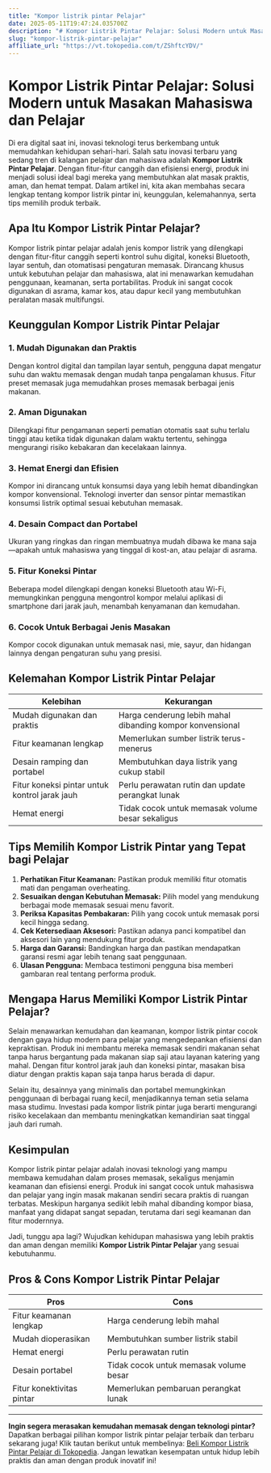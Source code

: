 ```yaml
---
title: "Kompor listrik pintar Pelajar"
date: 2025-05-11T19:47:24.035700Z
description: "# Kompor Listrik Pintar Pelajar: Solusi Modern untuk Masakan Mahasiswa dan Pelajar..."
slug: "kompor-listrik-pintar-pelajar"
affiliate_url: "https://vt.tokopedia.com/t/ZShftcYDV/"
---
```

# Kompor Listrik Pintar Pelajar: Solusi Modern untuk Masakan Mahasiswa dan Pelajar

Di era digital saat ini, inovasi teknologi terus berkembang untuk memudahkan kehidupan sehari-hari. Salah satu inovasi terbaru yang sedang tren di kalangan pelajar dan mahasiswa adalah **Kompor Listrik Pintar Pelajar**. Dengan fitur-fitur canggih dan efisiensi energi, produk ini menjadi solusi ideal bagi mereka yang membutuhkan alat masak praktis, aman, dan hemat tempat. Dalam artikel ini, kita akan membahas secara lengkap tentang kompor listrik pintar ini, keunggulan, kelemahannya, serta tips memilih produk terbaik.

## Apa Itu Kompor Listrik Pintar Pelajar?

Kompor listrik pintar pelajar adalah jenis kompor listrik yang dilengkapi dengan fitur-fitur canggih seperti kontrol suhu digital, koneksi Bluetooth, layar sentuh, dan otomatisasi pengaturan memasak. Dirancang khusus untuk kebutuhan pelajar dan mahasiswa, alat ini menawarkan kemudahan penggunaan, keamanan, serta portabilitas. Produk ini sangat cocok digunakan di asrama, kamar kos, atau dapur kecil yang membutuhkan peralatan masak multifungsi.

## Keunggulan Kompor Listrik Pintar Pelajar

### 1. Mudah Digunakan dan Praktis
Dengan kontrol digital dan tampilan layar sentuh, pengguna dapat mengatur suhu dan waktu memasak dengan mudah tanpa pengalaman khusus. Fitur preset memasak juga memudahkan proses memasak berbagai jenis makanan.

### 2. Aman Digunakan
Dilengkapi fitur pengamanan seperti pematian otomatis saat suhu terlalu tinggi atau ketika tidak digunakan dalam waktu tertentu, sehingga mengurangi risiko kebakaran dan kecelakaan lainnya.

### 3. Hemat Energi dan Efisien
Kompor ini dirancang untuk konsumsi daya yang lebih hemat dibandingkan kompor konvensional. Teknologi inverter dan sensor pintar memastikan konsumsi listrik optimal sesuai kebutuhan memasak.

### 4. Desain Compact dan Portabel
Ukuran yang ringkas dan ringan membuatnya mudah dibawa ke mana saja—apakah untuk mahasiswa yang tinggal di kost-an, atau pelajar di asrama.

### 5. Fitur Koneksi Pintar
Beberapa model dilengkapi dengan koneksi Bluetooth atau Wi-Fi, memungkinkan pengguna mengontrol kompor melalui aplikasi di smartphone dari jarak jauh, menambah kenyamanan dan kemudahan.

### 6. Cocok Untuk Berbagai Jenis Masakan
Kompor cocok digunakan untuk memasak nasi, mie, sayur, dan hidangan lainnya dengan pengaturan suhu yang presisi.

## Kelemahan Kompor Listrik Pintar Pelajar

| **Kelebihan** | **Kekurangan** |
|----------------|----------------|
| Mudah digunakan dan praktis | Harga cenderung lebih mahal dibanding kompor konvensional |
| Fitur keamanan lengkap | Memerlukan sumber listrik terus-menerus |
| Desain ramping dan portabel | Membutuhkan daya listrik yang cukup stabil |
| Fitur koneksi pintar untuk kontrol jarak jauh | Perlu perawatan rutin dan update perangkat lunak |
| Hemat energi | Tidak cocok untuk memasak volume besar sekaligus |

## Tips Memilih Kompor Listrik Pintar yang Tepat bagi Pelajar

1. **Perhatikan Fitur Keamanan:** Pastikan produk memiliki fitur otomatis mati dan pengaman overheating.
2. **Sesuaikan dengan Kebutuhan Memasak:** Pilih model yang mendukung berbagai mode memasak sesuai menu favorit.
3. **Periksa Kapasitas Pembakaran:** Pilih yang cocok untuk memasak porsi kecil hingga sedang.
4. **Cek Ketersediaan Aksesori:** Pastikan adanya panci kompatibel dan aksesori lain yang mendukung fitur produk.
5. **Harga dan Garansi:** Bandingkan harga dan pastikan mendapatkan garansi resmi agar lebih tenang saat penggunaan.
6. **Ulasan Pengguna:** Membaca testimoni pengguna bisa memberi gambaran real tentang performa produk.

## Mengapa Harus Memiliki Kompor Listrik Pintar Pelajar?

Selain menawarkan kemudahan dan keamanan, kompor listrik pintar cocok dengan gaya hidup modern para pelajar yang mengedepankan efisiensi dan kepraktisan. Produk ini membantu mereka memasak sendiri makanan sehat tanpa harus bergantung pada makanan siap saji atau layanan katering yang mahal. Dengan fitur kontrol jarak jauh dan koneksi pintar, masakan bisa diatur dengan praktis kapan saja tanpa harus berada di dapur.

Selain itu, desainnya yang minimalis dan portabel memungkinkan penggunaan di berbagai ruang kecil, menjadikannya teman setia selama masa studimu. Investasi pada kompor listrik pintar juga berarti mengurangi risiko kecelakaan dan membantu meningkatkan kemandirian saat tinggal jauh dari rumah.

## Kesimpulan

Kompor listrik pintar pelajar adalah inovasi teknologi yang mampu membawa kemudahan dalam proses memasak, sekaligus menjamin keamanan dan efisiensi energi. Produk ini sangat cocok untuk mahasiswa dan pelajar yang ingin masak makanan sendiri secara praktis di ruangan terbatas. Meskipun harganya sedikit lebih mahal dibanding kompor biasa, manfaat yang didapat sangat sepadan, terutama dari segi keamanan dan fitur modernnya.

Jadi, tunggu apa lagi? Wujudkan kehidupan mahasiswa yang lebih praktis dan aman dengan memiliki **Kompor Listrik Pintar Pelajar** yang sesuai kebutuhanmu.

## Pros & Cons Kompor Listrik Pintar Pelajar

| **Pros** | **Cons** |
|------------------------------|------------------------------|
| Fitur keamanan lengkap     | Harga cenderung lebih mahal |
| Mudah dioperasikan          | Membutuhkan sumber listrik stabil |
| Hemat energi                | Perlu perawatan rutin      |
| Desain portabel            | Tidak cocok untuk memasak volume besar|
| Fitur konektivitas pintar   | Memerlukan pembaruan perangkat lunak |

---

**Ingin segera merasakan kemudahan memasak dengan teknologi pintar?** Dapatkan berbagai pilihan kompor listrik pintar pelajar terbaik dan terbaru sekarang juga! Klik tautan berikut untuk membelinya: [Beli Kompor Listrik Pintar Pelajar di Tokopedia](https://vt.tokopedia.com/t/ZShftcYDV/). Jangan lewatkan kesempatan untuk hidup lebih praktis dan aman dengan produk inovatif ini!